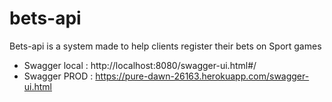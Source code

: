 # bets-api

Bets-api is a system made to help clients register their bets on Sport games 

- Swagger local : http://localhost:8080/swagger-ui.html#/
- Swagger PROD : https://pure-dawn-26163.herokuapp.com/swagger-ui.html
